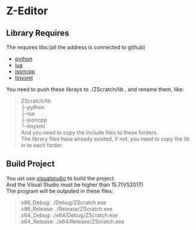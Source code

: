 [python]: https://github.com/python/cpython "github-cpython"
[lua]: https://github.com/lua/lua "lua"
[jsoncpp]: https://github.com/open-source-parsers/jsoncpp "jsoncpp"
[tinyxml]: https://github.com/icebreaker/TinyXML "tinyxml"
[visualstudio]: https://www.visualstudio.com/ "Visual Studio"

Z-Editor
=====

Library Requires
-----
The requires libs:(all the address is connected to github)
- [python]
- [lua]
- [jsoncpp]
- [tinyxml]

You need to push these librays to ./ZScratch/lib , and rename them, like:  
> ZScratch/lib  
>   ├-python  
>   ├-lua  
>   ├-jsoncpp  
>   └-tinyxml  
And you need to copy the include files to these forders.  
The library files have already exsited, if not, you need to copy the lib in to each forder.  

Build Project
-----
You ust use [visualstudio] to build the project.  
And the Visual Studio must be higher than 15.7(VS2017)  
The program will be outputed in these files:  
> x86_Debug:    ./Debug/ZScratch.exe  
> x86_Release:  ./Release/ZScratch.exe  
> x64_Debug:    ./x64/Debug/ZScratch.exe  
> x64_Release:  ./x64/Release/ZScratch.exe  
  